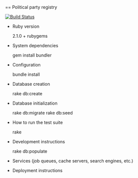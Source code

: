 == Political party registry

[![Build Status](https://travis-ci.org/svobodni/party_registry.svg?branch=master)](https://travis-ci.org/svobodni/party_registry)

* Ruby version

    2.1.0 + rubygems

* System dependencies

    gem install bundler

* Configuration

    bundle install

* Database creation

    rake db:create

* Database initialization

    rake db:migrate
    rake db:seed

* How to run the test suite

    rake

* Development instructions

    rake db:populate

* Services (job queues, cache servers, search engines, etc.)

* Deployment instructions
